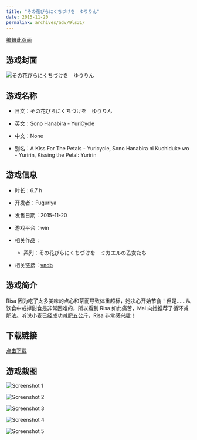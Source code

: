 ```yaml
---
title: "その花びらにくちづけを　ゆりりん"
date: 2015-11-20
permalink: archives/adv/9ls31/
---
```

[编辑此页面](https://github.com/ACG-3/ADV3-source/blob/main/source/_posts/%E3%81%9D%E3%81%AE%E8%8A%B1%E3%81%B3%E3%82%89%E3%81%AB%E3%81%8F%E3%81%A1%E3%81%A5%E3%81%91%E3%82%92%E3%80%80%E3%82%86%E3%82%8A%E3%82%8A%E3%82%93.md)

## 游戏封面

![その花びらにくちづけを　ゆりりん](https://pan.timero.xyz/d/onedrive/img_lib_001/%E3%81%9D%E3%81%AE%E8%8A%B1%E3%81%B3%E3%82%89%E3%81%AB%E3%81%8F%E3%81%A1%E3%81%A5%E3%81%91%E3%82%92%E3%80%80%E3%82%86%E3%82%8A%E3%82%8A%E3%82%93_cover.avif)


## 游戏名称

- 日文：その花びらにくちづけを　ゆりりん
- 英文：Sono Hanabira - YuriCycle
- 中文：None

- 别名：A Kiss For The Petals - Yuricycle, Sono Hanabira ni Kuchiduke wo - Yuririn, Kissing the Petal: Yuririn


## 游戏信息

- 时长：6.7 h
- 开发者：Fuguriya
- 发售日期：2015-11-20
- 游戏平台：win
- 相关作品：
   - 系列：その花びらにくちづけを　ミカエルの乙女たち

- 相关链接：[vndb](https://vndb.org/v18666)


## 游戏简介

Risa 因为吃了太多美味的点心和茶而导致体重超标，她决心开始节食！但是......从饮食中戒掉甜食是非常困难的，所以看到 Risa 如此痛苦，Mai 向她推荐了循环减肥法。听说小麦已经成功减肥五公斤，Risa 非常感兴趣！




## 下载链接

[点击下载](https://pan.timero.xyz/onedrive/adv_lib_001/%E3%81%9D%E3%81%AE%E8%8A%B1%E3%81%B3%E3%82%89%E3%81%AB%E3%81%8F%E3%81%A1%E3%81%A5%E3%81%91%E3%82%92%E3%80%80%E3%82%86%E3%82%8A%E3%82%8A%E3%82%93)


## 游戏截图


![Screenshot 1](https://pan.timero.xyz/d/onedrive/img_lib_001/%E3%81%9D%E3%81%AE%E8%8A%B1%E3%81%B3%E3%82%89%E3%81%AB%E3%81%8F%E3%81%A1%E3%81%A5%E3%81%91%E3%82%92%E3%80%80%E3%82%86%E3%82%8A%E3%82%8A%E3%82%93_Screenshot_1.avif)

![Screenshot 2](https://pan.timero.xyz/d/onedrive/img_lib_001/%E3%81%9D%E3%81%AE%E8%8A%B1%E3%81%B3%E3%82%89%E3%81%AB%E3%81%8F%E3%81%A1%E3%81%A5%E3%81%91%E3%82%92%E3%80%80%E3%82%86%E3%82%8A%E3%82%8A%E3%82%93_Screenshot_2.avif)

![Screenshot 3](https://pan.timero.xyz/d/onedrive/img_lib_001/%E3%81%9D%E3%81%AE%E8%8A%B1%E3%81%B3%E3%82%89%E3%81%AB%E3%81%8F%E3%81%A1%E3%81%A5%E3%81%91%E3%82%92%E3%80%80%E3%82%86%E3%82%8A%E3%82%8A%E3%82%93_Screenshot_3.avif)

![Screenshot 4](https://pan.timero.xyz/d/onedrive/img_lib_001/%E3%81%9D%E3%81%AE%E8%8A%B1%E3%81%B3%E3%82%89%E3%81%AB%E3%81%8F%E3%81%A1%E3%81%A5%E3%81%91%E3%82%92%E3%80%80%E3%82%86%E3%82%8A%E3%82%8A%E3%82%93_Screenshot_4.avif)

![Screenshot 5](https://pan.timero.xyz/d/onedrive/img_lib_001/%E3%81%9D%E3%81%AE%E8%8A%B1%E3%81%B3%E3%82%89%E3%81%AB%E3%81%8F%E3%81%A1%E3%81%A5%E3%81%91%E3%82%92%E3%80%80%E3%82%86%E3%82%8A%E3%82%8A%E3%82%93_Screenshot_5.avif)

